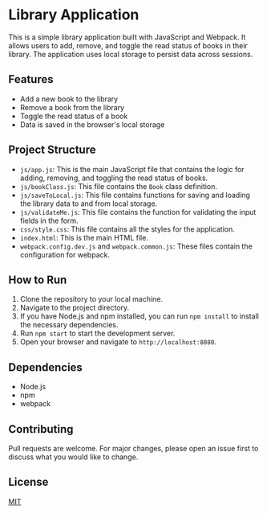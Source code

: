 # Library Application

This is a simple library application built with JavaScript and Webpack. It allows users to add, remove, and toggle the read status of books in their library. The application uses local storage to persist data across sessions.

## Features

- Add a new book to the library
- Remove a book from the library
- Toggle the read status of a book
- Data is saved in the browser's local storage

## Project Structure

- `js/app.js`: This is the main JavaScript file that contains the logic for adding, removing, and toggling the read status of books.
- `js/bookClass.js`: This file contains the `Book` class definition.
- `js/saveToLocal.js`: This file contains functions for saving and loading the library data to and from local storage.
- `js/validateMe.js`: This file contains the function for validating the input fields in the form.
- `css/style.css`: This file contains all the styles for the application.
- `index.html`: This is the main HTML file.
- `webpack.config.dev.js` and `webpack.common.js`: These files contain the configuration for webpack.

## How to Run

1. Clone the repository to your local machine.
2. Navigate to the project directory.
3. If you have Node.js and npm installed, you can run `npm install` to install the necessary dependencies.
4. Run `npm start` to start the development server.
5. Open your browser and navigate to `http://localhost:8080`.

## Dependencies

- Node.js
- npm
- webpack

## Contributing

Pull requests are welcome. For major changes, please open an issue first to discuss what you would like to change.

## License

[MIT](https://choosealicense.com/licenses/mit/)
